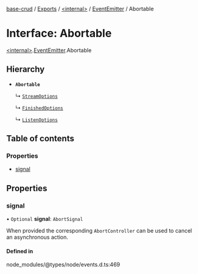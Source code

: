 [base-crud](../README.md) / [Exports](../modules.md) / [\<internal\>](../modules/internal_.md) / [EventEmitter](../modules/internal_.EventEmitter.md) / Abortable

# Interface: Abortable

[\<internal\>](../modules/internal_.md).[EventEmitter](../modules/internal_.EventEmitter.md).Abortable

## Hierarchy

- **`Abortable`**

  ↳ [`StreamOptions`](internal_.StreamOptions.md)

  ↳ [`FinishedOptions`](internal_.internal.FinishedOptions.md)

  ↳ [`ListenOptions`](internal_.ListenOptions.md)

## Table of contents

### Properties

- [signal](internal_.EventEmitter.Abortable.md#signal)

## Properties

### signal

• `Optional` **signal**: `AbortSignal`

When provided the corresponding `AbortController` can be used to cancel an asynchronous action.

#### Defined in

node_modules/@types/node/events.d.ts:469
